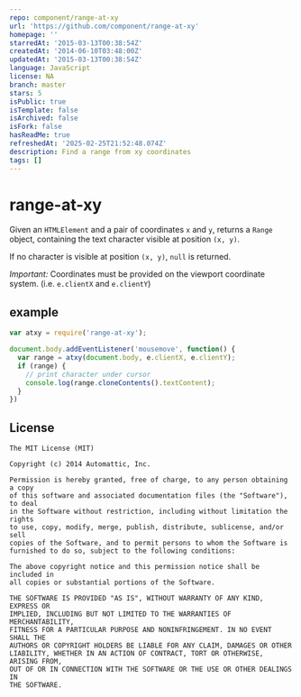 ```yaml
---
repo: component/range-at-xy
url: 'https://github.com/component/range-at-xy'
homepage: ''
starredAt: '2015-03-13T00:38:54Z'
createdAt: '2014-06-10T03:48:00Z'
updatedAt: '2015-03-13T00:38:54Z'
language: JavaScript
license: NA
branch: master
stars: 5
isPublic: true
isTemplate: false
isArchived: false
isFork: false
hasReadMe: true
refreshedAt: '2025-02-25T21:52:48.074Z'
description: Find a range from xy coordinates
tags: []
---
```


# range-at-xy

Given an `HTMLElement` and a pair of coordinates `x` and `y`, returns a `Range` object, containing the text character visible at position `(x, y)`.

If no character is visible at position `(x, y)`, `null` is returned.

<em>Important:</em> Coordinates must be provided on the viewport coordinate system. (i.e. `e.clientX` and `e.clientY`)

## example

```javascript
var atxy = require('range-at-xy');

document.body.addEventListener('mousemove', function() {
  var range = atxy(document.body, e.clientX, e.clientY);
  if (range) {
    // print character under cursor
    console.log(range.cloneContents().textContent);
  }
})
```

## License

    The MIT License (MIT)

    Copyright (c) 2014 Automattic, Inc.

    Permission is hereby granted, free of charge, to any person obtaining a copy
    of this software and associated documentation files (the "Software"), to deal
    in the Software without restriction, including without limitation the rights
    to use, copy, modify, merge, publish, distribute, sublicense, and/or sell
    copies of the Software, and to permit persons to whom the Software is
    furnished to do so, subject to the following conditions:

    The above copyright notice and this permission notice shall be included in
    all copies or substantial portions of the Software.

    THE SOFTWARE IS PROVIDED "AS IS", WITHOUT WARRANTY OF ANY KIND, EXPRESS OR
    IMPLIED, INCLUDING BUT NOT LIMITED TO THE WARRANTIES OF MERCHANTABILITY,
    FITNESS FOR A PARTICULAR PURPOSE AND NONINFRINGEMENT. IN NO EVENT SHALL THE
    AUTHORS OR COPYRIGHT HOLDERS BE LIABLE FOR ANY CLAIM, DAMAGES OR OTHER
    LIABILITY, WHETHER IN AN ACTION OF CONTRACT, TORT OR OTHERWISE, ARISING FROM,
    OUT OF OR IN CONNECTION WITH THE SOFTWARE OR THE USE OR OTHER DEALINGS IN
    THE SOFTWARE.

